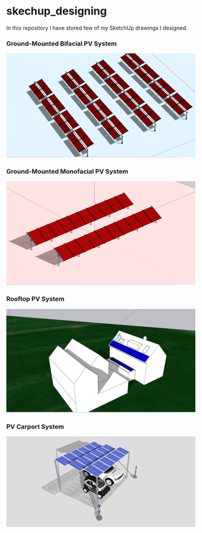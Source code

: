 # skechup_designing

In this repository I have stored few of my SketchUp drawings I designed.

### Ground-Mounted Bifacial PV System
<img src= "images/Screenshot 2020-06-29 at 17.31.40.png" width="500"  > 

### Ground-Mounted Monofacial PV System
<img src= "images/Screenshot 2020-06-29 at 17.33.33.png" width="500"  > 

### Rooftop PV System
<img src= "images/Screenshot 2020-06-29 at 17.35.36.png" width="500"  > 

### PV Carport System
<img src= "images/carparking2.png" width="500"  > 
